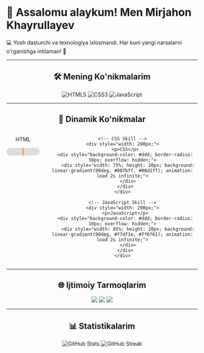# 🌟 Assalomu alaykum! Men **Mirjahon Khayrullayev**

💻 Yosh dasturchi va texnologiya ixlosmandi. Har kuni yangi narsalarni o'rganishga intilaman! 🚀  

---

<div align="center">
  <h2>🛠️ Mening Ko'nikmalarim</h2>
  <img src="https://img.shields.io/badge/HTML-E34F26?style=for-the-badge&logo=html5&logoColor=white" alt="HTML5" />
  <img src="https://img.shields.io/badge/CSS-1572B6?style=for-the-badge&logo=css3&logoColor=white" alt="CSS3" />
  <img src="https://img.shields.io/badge/JavaScript-F7DF1E?style=for-the-badge&logo=javascript&logoColor=black" alt="JavaScript" />
</div>

---

<div align="center">
  <h2>🔄 Dinamik Ko'nikmalar</h2>
  
  <div style="display: flex; justify-content: center; gap: 20px;">
    <!-- HTML Skill -->
    <div style="width: 200px;">
      <p>HTML</p>
      <div style="background-color: #ddd; border-radius: 10px; overflow: hidden;">
        <div style="width: 90%; height: 20px; background: linear-gradient(90deg, #f7df1e, #ff6f61); animation: load 2s infinite;">
        </div>
      </div>
    </div>
    
    <!-- CSS Skill -->
    <div style="width: 200px;">
      <p>CSS</p>
      <div style="background-color: #ddd; border-radius: 10px; overflow: hidden;">
        <div style="width: 75%; height: 20px; background: linear-gradient(90deg, #007bff, #00d1ff); animation: load 2s infinite;">
        </div>
      </div>
    </div>
    
    <!-- JavaScript Skill -->
    <div style="width: 200px;">
      <p>JavaScript</p>
      <div style="background-color: #ddd; border-radius: 10px; overflow: hidden;">
        <div style="width: 85%; height: 20px; background: linear-gradient(90deg, #f7df1e, #ff6f61); animation: load 2s infinite;">
        </div>
      </div>
    </div>
  </div>
  
  <style>
    @keyframes load {
      0% { width: 0%; }
      100% { width: 100%; }
    }
  </style>
</div>

---

<div align="center">
  <h2>🌐 Ijtimoiy Tarmoqlarim</h2>
  <a href="https://t.me/YOUR_TELEGRAM" target="_blank"><img src="https://img.shields.io/badge/Telegram-2CA5E0?style=for-the-badge&logo=telegram&logoColor=white" /></a>
  <a href="https://linkedin.com/in/YOUR_LINKEDIN" target="_blank"><img src="https://img.shields.io/badge/LinkedIn-0077B5?style=for-the-badge&logo=linkedin&logoColor=white" /></a>
  <a href="https://github.com/YOUR_USERNAME" target="_blank"><img src="https://img.shields.io/badge/GitHub-100000?style=for-the-badge&logo=github&logoColor=white" /></a>
</div>

---

<div align="center">
  <h2>📊 Statistikalarim</h2>
  <img src="https://github-readme-stats.vercel.app/api?username=YOUR_USERNAME&show_icons=true&theme=radical" alt="GitHub Stats" />
  <img src="https://github-readme-streak-stats.herokuapp.com/?user=YOUR_USERNAME&theme=radical" alt="GitHub Streak" />
</div>
